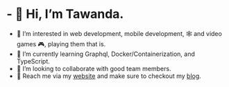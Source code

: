 # - 👋 Hi, I’m Tawanda.
- 👀 I’m interested in web development, mobile development, 🕸 and video games 🎮, playing them that is.
- 🌱 I’m currently learning Graphql, Docker/Containerization, and TypeScript.
- 💞️ I’m looking to collaborate with good team members.
- 🤙 Reach me via my [website](https://tawanda-dev.netlify.app) and make sure to checkout my [blog](https://tawanda-dev.netlify.app/blog).

<!---
tawanda-profuse/tawanda-profuse is a ✨ special ✨ repository because its `README.md` (this file) appears on your GitHub profile.
You can click the Preview link to take a look at your changes.
--->
